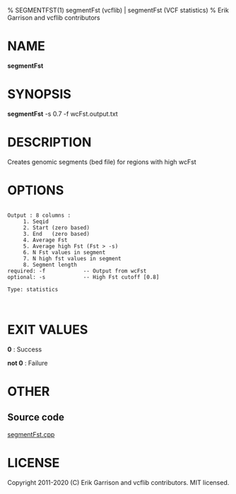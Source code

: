 % SEGMENTFST(1) segmentFst (vcflib) | segmentFst (VCF statistics)
% Erik Garrison and vcflib contributors

# NAME

**segmentFst**

# SYNOPSIS

**segmentFst** -s 0.7 -f wcFst.output.txt

# DESCRIPTION

Creates genomic segments (bed file) for regions with high wcFst



# OPTIONS

```

Output : 8 columns :                 
     1. Seqid                        
     2. Start (zero based)           
     3. End   (zero based)           
     4. Average Fst                  
     5. Average high Fst (Fst > -s)  
     6. N Fst values in segment      
     7. N high fst values in segment 
     8. Segment length               
required: -f            -- Output from wcFst     
optional: -s            -- High Fst cutoff [0.8] 

Type: statistics



```





# EXIT VALUES

**0**
: Success

**not 0**
: Failure

# OTHER

## Source code

[segmentFst.cpp](https://github.com/vcflib/vcflib/blob/master/src/segmentFst.cpp)

# LICENSE

Copyright 2011-2020 (C) Erik Garrison and vcflib contributors. MIT licensed.

<!--
  Created with ./scripts/bin2md.rb scripts/bin2md-template.erb
-->
